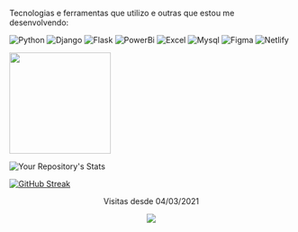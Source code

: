 
  
Tecnologias e ferramentas que utilizo e outras que estou me desenvolvendo:


![Python](https://img.shields.io/badge/Python-FFD43B?style=for-the-badge&logo=python&logoColor=yellow)
![Django](https://img.shields.io/badge/Django-092E20?style=for-the-badge&logo=django&logoColor=green)
![Flask](https://img.shields.io/badge/Flask-000000?style=for-the-badge&logo=flask&logoColor=white)
![PowerBi](https://img.shields.io/badge/PowerBI-F2C811?style=for-the-badge&logo=Power%20BI&logoColor=white)
![Excel](https://img.shields.io/badge/Microsoft_Excel-217346?style=for-the-badge&logo=microsoft-excel&logoColor=white)
![Mysql](https://img.shields.io/badge/MySQL-00000F?style=for-the-badge&logo=mysql&logoColor=white)
![Figma](https://img.shields.io/badge/figma-%23F24E1E.svg?style=for-the-badge&logo=figma&logoColor=white)
![Netlify](https://img.shields.io/badge/Netlify-00C7B7?style=for-the-badge&logo=netlify&logoColor=white)


<img  height="180em" src="https://github-readme-stats.vercel.app/api?username=AndersonRFerreira&show_icons=true&theme=dracula&include_all_commits=true&count_private=true"/>

![Your Repository's Stats](https://github-readme-stats.vercel.app/api/top-langs/?username=AndersonRFerreira&theme=blue-green)

[![GitHub Streak](https://streak-stats.demolab.com/?user=SEU_USUARIO&theme=tokyonight)](https://git.io/streak-stats)


<div>
	<p align="center"> Visitas desde 04/03/2021 </p>
	<p align="center"> <img alingn="center" src="https://profile-counter.glitch.me/igorprati/count.svg" /></p>
</div>



